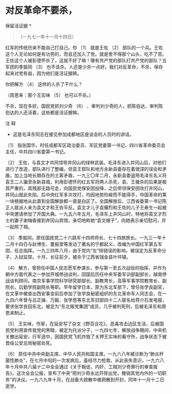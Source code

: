 #  对反革命不要杀，  
保留活证据  *

> （一九七一年十一月十四日）

红军的传统历来不能自己打自己。你  〔1〕  就是王佐  〔2〕
部队的一个兵。王佐这个人无论如何是有功劳的，而且还加入了党。就是舍不得那个山头，吃不了苦。王佐这个人被彭德怀杀了，这就不好了嘛！哪有共产党的部队打共产党的部队？五军团的季振同
〔3〕  也不该杀。人还是少杀一点好。我们对反革命，不杀，保存起来对党有益，因为他们是活证据嘛。

你把解方  〔4〕  这样的人杀了干什么？

（周恩来：那个王实味  〔5〕  也可以不杀。）

不杀，现在多好。国民党抓刘少奇  〔6〕  、审判刘少奇的人，抓陈伯达、审判陈伯达的人还活着，这些都是活证据嘛。

注 释

*  这是毛泽东同志在接见参加成都地区座谈会的人员时的讲话。 

〔1〕  指张国华，时任成都军区政治委员、军区党委第一书记、四川省革命委员会主任，中共四川省委第一书记。

〔2〕
王佐，与袁文才共同领导井冈山的绿林武装。毛泽东进入井冈山后，对他们进行了改造，部队进行了整编，但袁王部队和地方永新县委存在着很深的误会和矛盾，加上当地长期存在的土客矛盾，一九三〇年二月，永新县委盗用毛泽东名义将袁王二人骗至永新县城，利用彭德怀的红五军将两人杀死，袁、王被杀的后果是极其严重的，其残部无路可走，向国民党保安团投降，之后带领保安团攻打井冈山，井冈山就此失陷。后中央红军多次攻打，均因地势险峻而不能得手，中国革命的第一块根据地从此直到全国解放都一直是白区了。全国解放后，江西省委第一书记陈正人就派人来为袁文才和王佐平反。袁文才儿子袁耀烈和王佐的儿子王寿生一起被中央邀请参加了开国大典。一九五六年五月，毛泽东上井冈山时，特地将袁文才烈士的妻子谢梅香接到井冈山宾馆，亲切地称她“袁文嫂子”，向她表示亲切慰问，并一起照了相。

〔3〕
季振同，原任国民党二十六路军十四师师长、七十四旅旅长。一九三一年十二月十四日与赵博生、董振堂等发动了著名的宁都起义，改编为中国红军第五军团，任总指挥。一九三四年八月，由于党内“左”倾错误的影响，被误定为反革命分子，入狱监禁。十月，长征前夕，被杀于江西省瑞金县叶坪镇。

〔4〕
解方，曾担任中国人民志愿军参谋长，参与第一至五次战役的指挥，并作为朝中方面代表之一参加开城停战谈判，回国后历任中央军委军训部副部长，越南停战谈判顾问，南京军事学院科学研究部部长、副教育长，高等军事学院教育长、副院长，后勤学院副院长等职。早年留学日本，原为东北军部下，曾任张学良副官，在文革中被查出西安事变前后参加了张学良秘密组织的东北革命军人同志会，在一九四六年曾与吕正操、万毅、张学思等东北军旧部四十二人联名给蒋介石发电报，要求张学良回东北，被定为“东北叛党集团”成员，几乎被判死刑，后被毛泽东和周恩来制止。

〔5〕
王实味，作家，在延安写了杂文《野百合花》，恶毒攻击边区生活，后被国民党利用宣传我党的黑暗，被定为托派分子，一九四七年，解放战争期间，中央机关撤出延安，行军途中，因国民党飞机炸毁了关押王实味的看守所，战争状态下被晋绥公安总局秘密处死。

〔6〕
原任中共中央副主席、中华人民共和国主席。一九六八年被诊断为“肺炎杆菌性肺炎”，在七月中旬的一次发病后，虽经尽力抢救，从此丧失意识，一九六八年十月中共八届十二中全会通过《关于叛徒、内奸、工贼刘少奇罪行的审查报告》。这次全会公报，宣布了中央“把刘少奇永远开除出党，撤销其党内外的一切职务”的决议。一九六九年十月，在战备大疏散中被疏散到开封，同年十一月十二日逝世。

  

